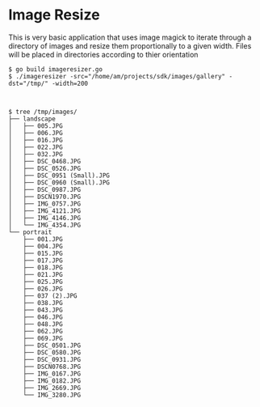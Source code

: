 # Image Resize

This is very basic application that uses image magick to iterate through 
a directory of images and resize them proportionally to a given width. 
Files will be placed in directories according to thier orientation



```
$ go build imageresizer.go 
$ ./imageresizer -src="/home/am/projects/sdk/images/gallery" -dst="/tmp/" -width=200 



$ tree /tmp/images/
├── landscape
│   ├── 005.JPG
│   ├── 006.JPG
│   ├── 016.JPG
│   ├── 022.JPG
│   ├── 032.JPG
│   ├── DSC_0468.JPG
│   ├── DSC_0526.JPG
│   ├── DSC_0951 (Small).JPG
│   ├── DSC_0960 (Small).JPG
│   ├── DSC_0987.JPG
│   ├── DSCN1970.JPG
│   ├── IMG_0757.JPG
│   ├── IMG_4121.JPG
│   ├── IMG_4146.JPG
│   └── IMG_4354.JPG
└── portrait
    ├── 001.JPG
    ├── 004.JPG
    ├── 015.JPG
    ├── 017.JPG
    ├── 018.JPG
    ├── 021.JPG
    ├── 025.JPG
    ├── 026.JPG
    ├── 037 (2).JPG
    ├── 038.JPG
    ├── 043.JPG
    ├── 046.JPG
    ├── 048.JPG
    ├── 062.JPG
    ├── 069.JPG
    ├── DSC_0501.JPG
    ├── DSC_0580.JPG
    ├── DSC_0931.JPG
    ├── DSCN0768.JPG
    ├── IMG_0167.JPG
    ├── IMG_0182.JPG
    ├── IMG_2669.JPG
    └── IMG_3280.JPG


```
